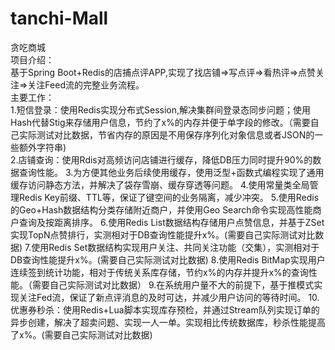 # tanchi-Mall  
贪吃商城  
  项目介绍：  
    基于Spring Boot+Redis的店捕点评APP,实现了找店铺=>写点评=>看热评=>点赞关注=>关注Feed流的完整业务流程。  
  主要工作：  
    1.短信登录：使用Redis实现分布式Session,解决集群间登录态同步问题；使用Hash代替Stig来存储用户信息，节约了x%的内存并便于单字段的修改。（需要自己实际测试对比数据，节省内存的原因是不用保存序列化对象信息或者JSON的一些额外字符串)  
    2.店铺查询：使用Rdis对高频访问店铺进行缓存，降低DB压力同时提升90%的数据查询性能。
    3.为方便其他业务后续使用缓存，使用泛型+函数式编程实现了通用缓存访问静态方法，并解决了袋存雪崩、缓存穿透等问题。
    4.使用常量类全局管理Redis Key前缀、TTL等，保证了键空间的业务隔离，减少冲突。
    5.使用Redis的Geo+Hash数据结构分类存储附近商户，并使用Geo Search命令实现高性能商户查询及按距离排序。
    6.使用Redis List数据结构存储用户点赞信息，并基于ZSet实现TopN点赞排行，实测相对于DB查询性能提升x%。(需要自己实际测试对比数据)
    7.使用Redis Set数据结构实现用户关注、共同关注功能（交集），实测相对于DB查询性能提升x%。(需要自己实际测试对比数据)
    8.使用Redis BitMap实现用户连续签到统计功能，相对于传统关系库存储，节约x%的内存并提升x%的查询性能。（需要自己实际测试对比数据）
    9.在系统用户量不大的前提下，基于推模式实现关注Fed流，保证了新点评消息的及时可达，并减少用户访问的等待时间。
    10.优惠券秒杀：使用Redis+Lua脚本实现库存预检，并通过Stream队列实现订单的异步创建，解决了超卖问题、实现一人一单。实现相比传统数据库，秒杀性能提高了x%。(需要自己实际测试对比数据)

